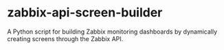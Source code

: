 # zabbix-api-screen-builder
A Python script for building Zabbix monitoring dashboards by dynamically creating screens through the Zabbix API.
